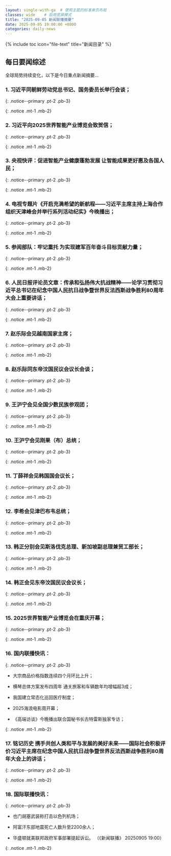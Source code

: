 ```yaml
---
layout: single-with-ga  # 使用主题的标准单页布局
classes: wide    # 启用宽屏模式
title: "2025-09-05 新闻联播摘要"
date: 2025-09-05 19:00:00 +0800
categories: daily-news
---
```


{% include toc icon="file-text" title="新闻目录" %}
   
## 每日要闻综述

全球局势持续变化，以下是今日重点新闻摘要...

### 1. 习近平同朝鲜劳动党总书记、国务委员长举行会谈； 

{: .notice--primary .pt-2 .pb-3}

{: .notice .mt-1 .mb-2}

### 2. 习近平向2025世界智能产业博览会致贺信； 

{: .notice--primary .pt-2 .pb-3}

{: .notice .mt-1 .mb-2}

### 3. 央视快评：促进智能产业健康蓬勃发展 让智能成果更好惠及各国人民； 

{: .notice--primary .pt-2 .pb-3}

{: .notice .mt-1 .mb-2}

### 4. 电视专题片《开启充满希望的新航程——习近平主席主持上海合作组织天津峰会并举行系列活动纪实》今晚播出； 

{: .notice--primary .pt-2 .pb-3}

{: .notice .mt-1 .mb-2}

### 5. 参阅部队：牢记重托 为实现建军百年奋斗目标贡献力量； 

{: .notice--primary .pt-2 .pb-3}

{: .notice .mt-1 .mb-2}

### 6. 人民日报评论员文章：传承和弘扬伟大抗战精神——论学习贯彻习近平总书记在纪念中国人民抗日战争暨世界反法西斯战争胜利80周年大会上重要讲话； 

{: .notice--primary .pt-2 .pb-3}

{: .notice .mt-1 .mb-2}

### 7. 赵乐际会见越南国家主席； 

{: .notice--primary .pt-2 .pb-3}

{: .notice .mt-1 .mb-2}

### 8. 赵乐际同东帝汶国民议会议长会谈； 

{: .notice--primary .pt-2 .pb-3}

{: .notice .mt-1 .mb-2}

### 9. 王沪宁会见全国少数民族参观团； 

{: .notice--primary .pt-2 .pb-3}

{: .notice .mt-1 .mb-2}

### 10. 王沪宁会见刚果（布）总统； 

{: .notice--primary .pt-2 .pb-3}

{: .notice .mt-1 .mb-2}

### 11. 丁薛祥会见韩国国会议长； 

{: .notice--primary .pt-2 .pb-3}

{: .notice .mt-1 .mb-2}

### 12. 李希会见津巴布韦总统； 

{: .notice--primary .pt-2 .pb-3}

{: .notice .mt-1 .mb-2}

### 13. 韩正分别会见斯洛伐克总理、新加坡副总理兼贸工部长； 

{: .notice--primary .pt-2 .pb-3}

{: .notice .mt-1 .mb-2}

### 14. 韩正会见东帝汶国民议会议长； 

{: .notice--primary .pt-2 .pb-3}

{: .notice .mt-1 .mb-2}

### 15. 2025世界智能产业博览会在重庆开幕； 

{: .notice--primary .pt-2 .pb-3}

{: .notice .mt-1 .mb-2}

### 16. 国内联播快讯： 

{: .notice--primary .pt-2 .pb-3}

- 大宗商品价格指数连续四个月环比上升；

- 横琴总体方案发布四周年 通关旅客和车辆数年均增幅超3成；

- 我国建立常态化巡回医疗制度；

- 2025海浪电影周开幕；

- 《高端访谈》今晚播出联合国秘书长古特雷斯独家专访；

{: .notice .mt-1 .mb-2}

### 17. 铭记历史 携手共创人类和平与发展的美好未来——国际社会积极评价习近平主席在纪念中国人民抗日战争暨世界反法西斯战争胜利80周年大会上的讲话； 

{: .notice--primary .pt-2 .pb-3}

{: .notice .mt-1 .mb-2}

### 18. 国际联播快讯： 

{: .notice--primary .pt-2 .pb-3}

- 也门胡塞武装称打击以色列机场；

- 阿富汗东部地震死亡人数升至2200余人；

- 华盛顿就美联邦政府军事部署提起诉讼。 （《新闻联播》 20250905 19:00）

{: .notice .mt-1 .mb-2}